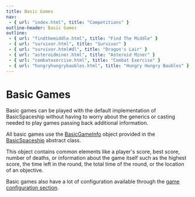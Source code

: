```yaml
---
title: Basic Games
nav:
 - { url: "index.html", title: "Competitions" }
outline-header: Basic Games
outline:
 - { url: "findthemiddle.html", title: "Find The Middle" }
 - { url: "survivor.html", title: "Survivor" }
 - { url: "survivor.html#dl", title: "Dragon's Lair" }
 - { url: "asteroidminer.html", title: "Asteroid Miner" }
 - { url: "combatexercise.html", title: "Combat Exercise" }
 - { url: "hungryhungrybaubles.html", title: "Hungry Hungry Baubles" }
---
```


Basic Games
============
Basic games can be played with the default implementation of BasicSpaceship without having to worry about the generics or casting needed to play games passing back additional information.

All basic games use the [BasicGameInfo](http://mikeware.github.io/SpaceBattleArena/client/java_doc/ihs/apcs/spacebattle/BasicGameInfo.html) object provided in the [BasicSpaceship](http://mikeware.github.io/SpaceBattleArena/client/java_doc/ihs/apcs/spacebattle/BasicSpaceship.html) abstract class.  

This object contains common elements like a player's score, best score, number of deaths, or information about the game itself such as the highest score, the time left in the round, the total time of the round, or the location of an objective.

Basic games also have a lot of configuration available through the [game configuration section](../server/config.html#game).
